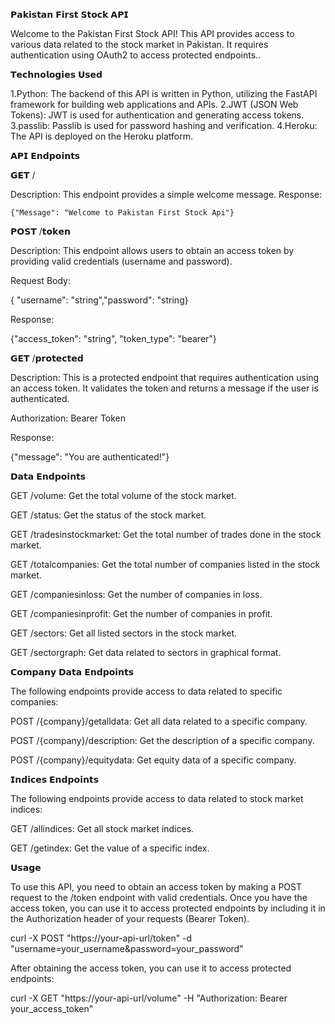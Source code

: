 
𝗣𝗮𝗸𝗶𝘀𝘁𝗮𝗻 𝗙𝗶𝗿𝘀𝘁 𝗦𝘁𝗼𝗰𝗸 𝗔𝗣𝗜


Welcome to the Pakistan First Stock API! This API provides access to various data related to the stock market in Pakistan. It requires authentication using OAuth2 to access protected endpoints..

𝗧𝗲𝗰𝗵𝗻𝗼𝗹𝗼𝗴𝗶𝗲𝘀 𝗨𝘀𝗲𝗱

1.Python: The backend of this API is written in Python, utilizing the FastAPI framework for building web applications and APIs.
2.JWT (JSON Web Tokens): JWT is used for authentication and generating access tokens.
3.passlib: Passlib is used for password hashing and verification.
4.Heroku: The API is deployed on the Heroku platform.


𝗔𝗣𝗜 𝗘𝗻𝗱𝗽𝗼𝗶𝗻𝘁𝘀

𝗚𝗘𝗧 /

Description: This endpoint provides a simple welcome message.
Response:

    {"Message": "Welcome to Pakistan First Stock Api"}


𝗣𝗢𝗦𝗧 /𝘁𝗼𝗸𝗲𝗻

Description: This endpoint allows users to obtain an access token by providing valid credentials (username and password).

Request Body:

 
   {
     "username": "string","password": "string}

Response:

{"access_token": "string", "token_type": "bearer"}

𝗚𝗘𝗧 /𝗽𝗿𝗼𝘁𝗲𝗰𝘁𝗲𝗱

Description: This is a protected endpoint that requires authentication using an access token. It validates the token and returns a message if the user is authenticated.

Authorization: Bearer Token

Response:

  {"message": "You are authenticated!"}

𝗗𝗮𝘁𝗮 𝗘𝗻𝗱𝗽𝗼𝗶𝗻𝘁𝘀


GET /volume: Get the total volume of the stock market.

GET /status: Get the status of the stock market.

GET /tradesinstockmarket: Get the total number of trades done in the stock market.

GET /totalcompanies: Get the total number of companies listed in the stock market.

GET /companiesinloss: Get the number of companies in loss.

GET /companiesinprofit: Get the number of companies in profit.

GET /sectors: Get all listed sectors in the stock market.

GET /sectorgraph: Get data related to sectors in graphical format.

𝗖𝗼𝗺𝗽𝗮𝗻𝘆 𝗗𝗮𝘁𝗮 𝗘𝗻𝗱𝗽𝗼𝗶𝗻𝘁𝘀

The following endpoints provide access to data related to specific companies:

POST /{company}/getalldata: Get all data related to a specific company.

POST /{company}/description: Get the description of a specific company.

POST /{company}/equitydata: Get equity data of a specific company.


𝗜𝗻𝗱𝗶𝗰𝗲𝘀 𝗘𝗻𝗱𝗽𝗼𝗶𝗻𝘁𝘀

The following endpoints provide access to data related to stock market indices:

GET /allindices: Get all stock market indices.

GET /getindex: Get the value of a specific index.

𝗨𝘀𝗮𝗴𝗲


To use this API, you need to obtain an access token by making a POST request to the /token endpoint with valid credentials. Once you have the access token, you can use it to access protected endpoints by including it in the Authorization header of your requests (Bearer Token).


curl -X POST "https://your-api-url/token" -d "username=your_username&password=your_password"

After obtaining the access token, you can use it to access protected endpoints:

curl -X GET "https://your-api-url/volume" -H "Authorization: Bearer your_access_token"















   








